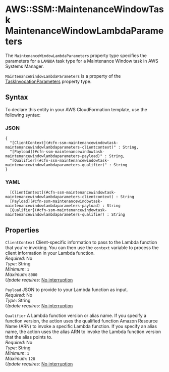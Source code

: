 # AWS::SSM::MaintenanceWindowTask MaintenanceWindowLambdaParameters<a name="aws-properties-ssm-maintenancewindowtask-maintenancewindowlambdaparameters"></a>

The `MaintenanceWindowLambdaParameters` property type specifies the parameters for a `LAMBDA` task type for a Maintenance Window task in AWS Systems Manager\.

 `MaintenanceWindowLambdaParameters` is a property of the [TaskInvocationParameters](https://docs.aws.amazon.com/AWSCloudFormation/latest/UserGuide/aws-properties-ssm-maintenancewindowtask-taskinvocationparameters.html) property type\.

## Syntax<a name="aws-properties-ssm-maintenancewindowtask-maintenancewindowlambdaparameters-syntax"></a>

To declare this entity in your AWS CloudFormation template, use the following syntax:

### JSON<a name="aws-properties-ssm-maintenancewindowtask-maintenancewindowlambdaparameters-syntax.json"></a>

```
{
  "[ClientContext](#cfn-ssm-maintenancewindowtask-maintenancewindowlambdaparameters-clientcontext)" : String,
  "[Payload](#cfn-ssm-maintenancewindowtask-maintenancewindowlambdaparameters-payload)" : String,
  "[Qualifier](#cfn-ssm-maintenancewindowtask-maintenancewindowlambdaparameters-qualifier)" : String
}
```

### YAML<a name="aws-properties-ssm-maintenancewindowtask-maintenancewindowlambdaparameters-syntax.yaml"></a>

```
﻿  [ClientContext](#cfn-ssm-maintenancewindowtask-maintenancewindowlambdaparameters-clientcontext) : String
﻿  [Payload](#cfn-ssm-maintenancewindowtask-maintenancewindowlambdaparameters-payload) : String
﻿  [Qualifier](#cfn-ssm-maintenancewindowtask-maintenancewindowlambdaparameters-qualifier) : String
```

## Properties<a name="aws-properties-ssm-maintenancewindowtask-maintenancewindowlambdaparameters-properties"></a>

`ClientContext`  <a name="cfn-ssm-maintenancewindowtask-maintenancewindowlambdaparameters-clientcontext"></a>
Client\-specific information to pass to the Lambda function that you're invoking\. You can then use the `context` variable to process the client information in your Lambda function\.  
*Required*: No  
*Type*: String  
*Minimum*: `1`  
*Maximum*: `8000`  
*Update requires*: [No interruption](https://docs.aws.amazon.com/AWSCloudFormation/latest/UserGuide/using-cfn-updating-stacks-update-behaviors.html#update-no-interrupt)

`Payload`  <a name="cfn-ssm-maintenancewindowtask-maintenancewindowlambdaparameters-payload"></a>
JSON to provide to your Lambda function as input\.  
*Required*: No  
*Type*: String  
*Update requires*: [No interruption](https://docs.aws.amazon.com/AWSCloudFormation/latest/UserGuide/using-cfn-updating-stacks-update-behaviors.html#update-no-interrupt)

`Qualifier`  <a name="cfn-ssm-maintenancewindowtask-maintenancewindowlambdaparameters-qualifier"></a>
A Lambda function version or alias name\. If you specify a function version, the action uses the qualified function Amazon Resource Name \(ARN\) to invoke a specific Lambda function\. If you specify an alias name, the action uses the alias ARN to invoke the Lambda function version that the alias points to\.  
*Required*: No  
*Type*: String  
*Minimum*: `1`  
*Maximum*: `128`  
*Update requires*: [No interruption](https://docs.aws.amazon.com/AWSCloudFormation/latest/UserGuide/using-cfn-updating-stacks-update-behaviors.html#update-no-interrupt)